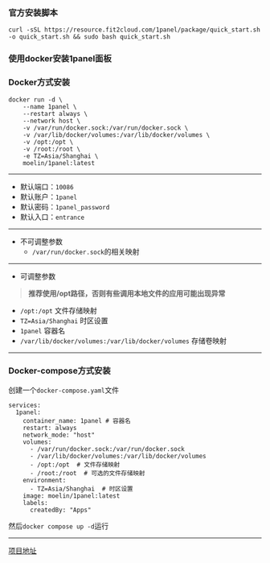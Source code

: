 ### 官方安装脚本
```
curl -sSL https://resource.fit2cloud.com/1panel/package/quick_start.sh -o quick_start.sh && sudo bash quick_start.sh
```



### 使用docker安装1panel面板

### Docker方式安装
```
docker run -d \
    --name 1panel \
    --restart always \
    --network host \
    -v /var/run/docker.sock:/var/run/docker.sock \
    -v /var/lib/docker/volumes:/var/lib/docker/volumes \
    -v /opt:/opt \
    -v /root:/root \
    -e TZ=Asia/Shanghai \
    moelin/1panel:latest
```

***
- 默认端口：`10086`
- 默认账户：`1panel`
- 默认密码：`1panel_password`
- 默认入口：`entrance`
***
- 不可调整参数
  - `/var/run/docker.sock`的相关映射
 ***
- 可调整参数
> **推荐使用/opt路径，否则有些调用本地文件的应用可能出现异常**
  - `/opt:/opt`                        文件存储映射
  - `TZ=Asia/Shanghai`                        时区设置
  - `1panel`                          容器名
  - `/var/lib/docker/volumes:/var/lib/docker/volumes` 存储卷映射
***



### Docker-compose方式安装

创建一个`docker-compose.yaml`文件
```
services:
  1panel:
    container_name: 1panel # 容器名
    restart: always
    network_mode: "host"
    volumes:
      - /var/run/docker.sock:/var/run/docker.sock
      - /var/lib/docker/volumes:/var/lib/docker/volumes
      - /opt:/opt  # 文件存储映射
      - /root:/root  # 可选的文件存储映射
    environment:
      - TZ=Asia/Shanghai  # 时区设置
    image: moelin/1panel:latest
    labels:  
      createdBy: "Apps"
```

然后`docker compose up -d`运行


---

[项目地址](https://github.com/okxlin/docker-1panel)

